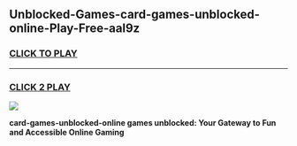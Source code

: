 
## Unblocked-Games-card-games-unblocked-online-Play-Free-aal9z
<h3>
<a href="https://premium76.site?title=card-games-unblocked-online&ref=18A1">CLICK TO PLAY</a></h3>
<hr>

<h3>
<a href="https://premium76.site?title=card-games-unblocked-online&ref=18A1">CLICK 2 PLAY</a>
  
</h3>

<a href="https://premium76.site?title=card-games-unblocked-online&ref=18A1"><img src="https://clearcache.store/games.png"></a>


**card-games-unblocked-online games unblocked: Your Gateway to Fun and Accessible Online Gaming**
